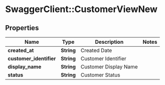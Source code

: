 # SwaggerClient::CustomerViewNew

## Properties
Name | Type | Description | Notes
------------ | ------------- | ------------- | -------------
**created_at** | **String** | Created Date | 
**customer_identifier** | **String** | Customer Identifier | 
**display_name** | **String** | Customer Display Name | 
**status** | **String** | Customer Status | 



